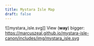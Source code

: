 ```yaml
---
title: Mystara Isle Map
draft: false
---
```


![[mystara_isle.svg]]
View (**way**) bigger: https://marcuszeal.github.io/mystara-isle-canon/includes/img/mystara_isle.svg
